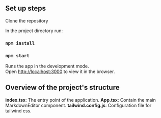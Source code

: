 ## Set up steps

Clone the repository

In the project directory run:

### `npm install`

### `npm start`

Runs the app in the development mode.\
Open [http://localhost:3000](http://localhost:3000) to view it in the browser.

## Overview of the project's structure

**index.tsx**: The entry point of the application.
**App.tsx**: Contain the main MarkdownEditor component.
**tailwind.config.js**: Configuration file for tailwind css.
